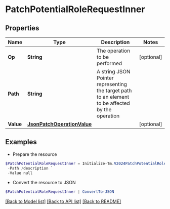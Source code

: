 # PatchPotentialRoleRequestInner
## Properties

Name | Type | Description | Notes
------------ | ------------- | ------------- | -------------
**Op** | **String** | The operation to be performed | [optional] 
**Path** | **String** | A string JSON Pointer representing the target path to an element to be affected by the operation | 
**Value** | [**JsonPatchOperationValue**](JsonPatchOperationValue.md) |  | [optional] 

## Examples

- Prepare the resource
```powershell
$PatchPotentialRoleRequestInner = Initialize-Tm.V2024PatchPotentialRoleRequestInner  -Op replace `
 -Path /description `
 -Value null
```

- Convert the resource to JSON
```powershell
$PatchPotentialRoleRequestInner | ConvertTo-JSON
```

[[Back to Model list]](../README.md#documentation-for-models) [[Back to API list]](../README.md#documentation-for-api-endpoints) [[Back to README]](../README.md)

